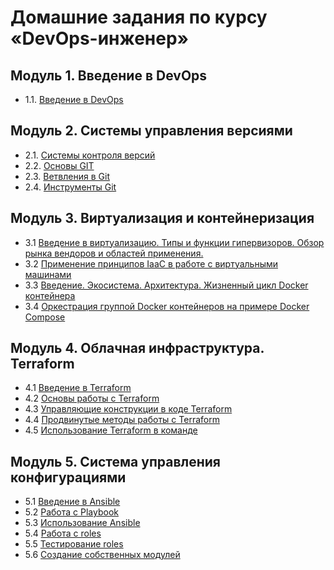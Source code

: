 # Домашние задания по курсу «DevOps-инженер»
## Модуль 1. Введение в DevOps
- 1.1. [Введение в DevOps](01-intro-01/README.md)
## Модуль 2. Системы управления версиями
- 2.1. [Системы контроля версий](02-git-01-vcs/README.md)
- 2.2. [Основы GIT](02-git-02-base/README.md)
- 2.3. [Ветвления в Git](02-git-03-branching/README.md)
- 2.4. [Инструменты Git](02-git-04-tools/README.md)
## Модуль 3. Виртуализация и контейнеризация
- 3.1 [Введение в виртуализацию. Типы и функции гипервизоров. Обзор рынка вендоров и областей применения.](03-virt-01-basics/README.md)
- 3.2 [Применение принципов IaaC в работе с виртуальными машинами](03-virt-02-iaac/README.md)
- 3.3 [Введение. Экосистема. Архитектура. Жизненный цикл Docker контейнера
](03-virt-03-docker/README.md)
- 3.4 [Оркестрация группой Docker контейнеров на примере Docker Compose](03-virt-04-docker-compose/README.md)
## Модуль 4. Облачная инфраструктура. Terraform
- 4.1 [Введение в Terraform](04-ter-01-intro/README.md)
- 4.2 [Основы работы с Terraform](04-ter-02-base/README.md)
- 4.3 [Управляющие конструкции в коде Terraform](04-ter-03-struct/README.md)
- 4.4 [Продвинутые методы работы с Terraform](04-ter-04-adv/README.md)
- 4.5 [Использование Terraform в команде](04-ter-05-team/README.md)
## Модуль 5. Система управления конфигурациями
- 5.1 [Введение в Ansible](05-ansible-01-base/README.md)
- 5.2 [Работа с Playbook](05-ansible-02-playbook/README.md)
- 5.3 [Использование Ansible](05-ansible-03-yandex/README.md)
- 5.4 [Работа с roles](05-ansible-04-role/README.md)
- 5.5 [Тестирование roles](05-ansible-05-testing/README.md)
- 5.6 [Создание собственных модулей](05-ansible-06-module/README.md) 